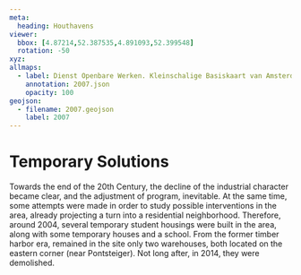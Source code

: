 ```yaml
---
meta:
  heading: Houthavens
viewer:
  bbox: [4.87214,52.387535,4.891093,52.399548]
  rotation: -50
xyz:
allmaps:
  - label: Dienst Openbare Werken. Kleinschalige Basiskaart van Amsterdam in 2006-2007, Blad 2. Scale 1:10000. Stadsarchief Amsterdam.
    annotation: 2007.json
    opacity: 100
geojson:
  - filename: 2007.geojson
    label: 2007
---
```

# Temporary Solutions
Towards the end of the 20th Century, the decline of the industrial character became clear, and the adjustment of program, inevitable. At the same time, some attempts were made in order to study possible interventions in the area, already projecting a turn into a residential neighborhood. Therefore, around 2004, several temporary student housings were built in the area, along with some temporary houses and a school. From the former timber harbor era, remained in the site only two warehouses, both located on the eastern corner (near Pontsteiger). Not long after, in 2014, they were demolished. 
